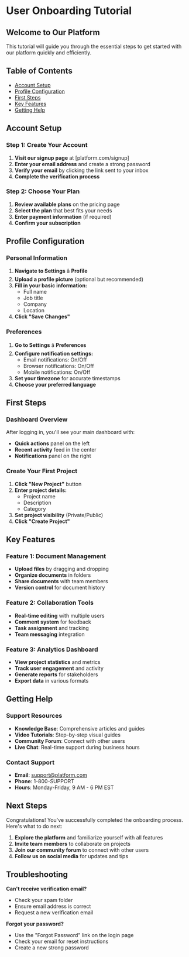    # User Onboarding Tutorial
   
   ## Welcome to Our Platform
   This tutorial will guide you through the essential steps to get started with our platform quickly and efficiently.
   
   ## Table of Contents
   - [Account Setup](#account-setup)
   - [Profile Configuration](#profile-configuration)
   - [First Steps](#first-steps)
   - [Key Features](#key-features)
   - [Getting Help](#getting-help)
   
   ## Account Setup
   
   ### Step 1: Create Your Account
   1. **Visit our signup page** at [platform.com/signup]
   2. **Enter your email address** and create a strong password
   3. **Verify your email** by clicking the link sent to your inbox
   4. **Complete the verification process**
   
   ### Step 2: Choose Your Plan
   1. **Review available plans** on the pricing page
   2. **Select the plan** that best fits your needs
   3. **Enter payment information** (if required)
   4. **Confirm your subscription**
   
   ## Profile Configuration
   
   ### Personal Information
   1. **Navigate to Settings** â **Profile**
   2. **Upload a profile picture** (optional but recommended)
   3. **Fill in your basic information:**
      - Full name
      - Job title
      - Company
      - Location
   4. **Click "Save Changes"**
   
   ### Preferences
   1. **Go to Settings** â **Preferences**
   2. **Configure notification settings:**
      - Email notifications: On/Off
      - Browser notifications: On/Off
      - Mobile notifications: On/Off
   3. **Set your timezone** for accurate timestamps
   4. **Choose your preferred language**
   
   ## First Steps
   
   ### Dashboard Overview
   After logging in, you'll see your main dashboard with:
   - **Quick actions** panel on the left
   - **Recent activity** feed in the center
   - **Notifications** panel on the right
   
   ### Create Your First Project
   1. **Click "New Project"** button
   2. **Enter project details:**
      - Project name
      - Description
      - Category
   3. **Set project visibility** (Private/Public)
   4. **Click "Create Project"**
   
   ## Key Features
   
   ### Feature 1: Document Management
   - **Upload files** by dragging and dropping
   - **Organize documents** in folders
   - **Share documents** with team members
   - **Version control** for document history
   
   ### Feature 2: Collaboration Tools
   - **Real-time editing** with multiple users
   - **Comment system** for feedback
   - **Task assignment** and tracking
   - **Team messaging** integration
   
   ### Feature 3: Analytics Dashboard
   - **View project statistics** and metrics
   - **Track user engagement** and activity
   - **Generate reports** for stakeholders
   - **Export data** in various formats
   
   ## Getting Help
   
   ### Support Resources
   - **Knowledge Base**: Comprehensive articles and guides
   - **Video Tutorials**: Step-by-step visual guides
   - **Community Forum**: Connect with other users
   - **Live Chat**: Real-time support during business hours
   
   ### Contact Support
   - **Email**: support@platform.com
   - **Phone**: 1-800-SUPPORT
   - **Hours**: Monday-Friday, 9 AM - 6 PM EST
   
   ## Next Steps
   
   Congratulations! You've successfully completed the onboarding process. Here's what to do next:
   
   1. **Explore the platform** and familiarize yourself with all features
   2. **Invite team members** to collaborate on projects
   3. **Join our community forum** to connect with other users
   4. **Follow us on social media** for updates and tips
   
   ## Troubleshooting
   
   **Can't receive verification email?**
   - Check your spam folder
   - Ensure email address is correct
   - Request a new verification email
   
   **Forgot your password?**
   - Use the "Forgot Password" link on the login page
   - Check your email for reset instructions
   - Create a new strong password
   ```
